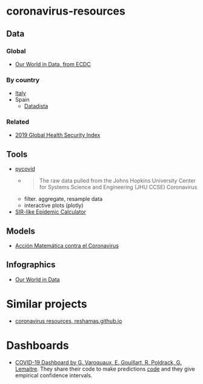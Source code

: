 # coronavirus-resources

## Data

### Global

- [Our World in Data, from ECDC](https://ourworldindata.org/coronavirus-source-data)

### By country

- [Italy](https://github.com/pcm-dpc/COVID-19)
- Spain
  - [Datadista](https://github.com/datadista/datasets/tree/master/COVID%2019)

### Related
  - [2019 Global Health Security Index](https://www.ghsindex.org/)

## Tools

- [pycovid](https://github.com/sudharshan-ashok/pycovid)
  - > The raw data pulled from the Johns Hopkins University Center for Systems Science and Engineering (JHU CCSE) Coronavirus
  - filter. aggregate, resample data
  - interactive plots (plotly)
- [SIR-like Epidemic Calculator](https://gabgoh.github.io/COVID)

## Models

- [Acción Matemática contra el Coronavirus](http://matematicas.uclm.es/cemat/covid19/pagina-ejemplo/)

## Infographics

- [Our World in Data](https://ourworldindata.org/coronavirus)

# Similar projects

- [coronavirus resources, reshamas.github.io](https://reshamas.github.io/coronavirus-resources)

# Dashboards

- [COVID-19 Dashboard by G. Varoquaux, E. Gouillart, R. Poldrack, G. Lemaitre](https://covid19-dash.github.io/). They share their code to make predictions [code](https://covid19-dash.github.io/modeling_short.html) and they give empirical confidence intervals.
